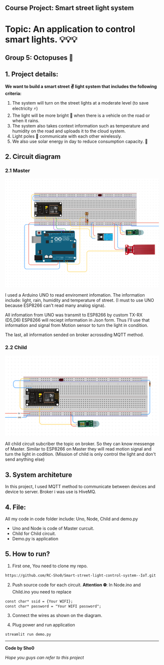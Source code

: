 ## Course Project: Smart street light system

# Topic: An application to control smart lights. 💡💡💡

## Group 5: Octopuses 🐙

## 1. Project details:

**We want to build a smart street ✌️ light system that includes the following criteria:**

1. The system will turn on the street lights at a moderate level (to save electricity ⚡️)
2. The light will be more bright 🌟 when there is a vehicle on the road or when it rains.
3. The system also takes context information such as temperature and humidity on the road and uploads it to the cloud system.
4. Light poles 🚏 communicate with each other wirelessly.
5. We also use solar energy in day to reduce consumption capacity. 🌱

## 2. Circuit diagram

### 2.1 Master

<img width="525" alt="circuit" src="./image/master.png">

I used a Arduino UNO to read enviroment infomation. The information include: light, rain, humidity and temperature of street. 
(I must to use UNO because ESP8266 can't read many analog signa).

All infomation from UNO was transmit to ESP8266 by custom TX-RX (D5,D6)
ESP8266 will reciept information in Json form. Thus I'll use that information and signal from Motion sensor to turn the light in condition.

The last, all information sended on broker acrossding MQTT method.

### 2.2 Child
<img width="525" alt="Child" src="./image/child.png">

All child circuit subcriber the topic on broker. So they can know messenge of Master. Similar to ESP8266 on Master they will read motion signal and turn the light in codition.
(Mission of child is only control the light and don't send anything else)

## 3. System architeture

In this project, I used MQTT method to communicate between devices and device to server. Broker i was use is HiveMQ. 

## 4. File:
All my code in code folder include: Uno, Node, Child and demo.py

- Uno and Node is code of Master curcuit. 
- Child for Child circuit.
- Demo.py is application

## 5. How to run?
1. First one, You need to clone my repo.
```
https://github.com/RC-Sho0/Smart-street-light-control-system--IoT.git
```

2. Push source code for each circuit.
**Attention ⛔️**: In Node.ino and Child.ino you need to replace 
```
const char* ssid = {Your WIFI};         
const char* password = "Your WIFI password"; 
```

3. Connect the wires as shown on the diagram.

4. Plug power and run application
```
streamlit run demo.py
```


---------------
**Code by Sho0**

*Hope you guys can refer to this project*


